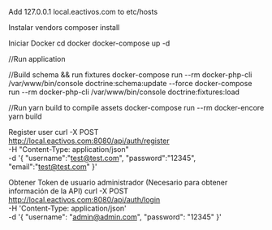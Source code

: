 Add 127.0.0.1       local.eactivos.com to etc/hosts

Instalar vendors 
composer install

Iniciar Docker
cd docker
docker-compose up -d

//Run application

//Build schema && run fixtures
docker-compose run --rm docker-php-cli /var/www/bin/console doctrine:schema:update --force
docker-compose run --rm docker-php-cli /var/www/bin/console doctrine:fixtures:load

//Run yarn build to compile assets
docker-compose run --rm docker-encore yarn build 


Register user
curl -X POST \
   http://local.eactivos.com:8080/api/auth/register \
  -H "Content-Type: application/json" \
  -d '{
    "username":"test@test.com",
    "password":"12345",
    "email":"test@test.com"
  }' 

Obtener Token de usuario administrador (Necesario para obtener información de la API)
curl -X POST \
  http://local.eactivos.com:8080/api/auth/login \
  -H 'Content-Type: application/json' \
  -d '{
    "username": "admin@admin.com",
    "password": "12345"
}'